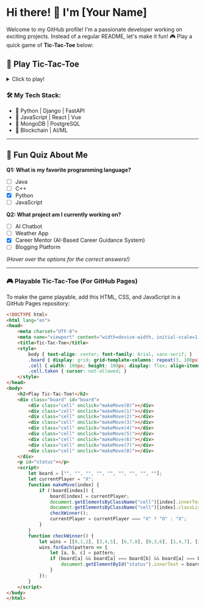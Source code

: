 # Hi there! 👋 I'm [Your Name]

Welcome to my GitHub profile! I'm a passionate developer working on exciting projects. Instead of a regular README, let's make it fun! 🎮 Play a quick game of **Tic-Tac-Toe** below:

## 🎲 Play Tic-Tac-Toe

<details>
<summary>Click to play!</summary>

⚡ **Game Rules:**
- You play as "X", the computer plays as "O".
- Click on a cell to make your move.
- First to get three in a row wins!

</details>

### 🛠 My Tech Stack:
- 🔹 Python | Django | FastAPI
- 🔹 JavaScript | React | Vue
- 🔹 MongoDB | PostgreSQL
- 🔹 Blockchain | AI/ML

---

## 🎯 Fun Quiz About Me
**Q1: What is my favorite programming language?**
- [ ] Java
- [ ] C++
- [x] Python
- [ ] JavaScript

**Q2: What project am I currently working on?**
- [ ] AI Chatbot
- [ ] Weather App
- [x] Career Mentor (AI-Based Career Guidance System)
- [ ] Blogging Platform

_(Hover over the options for the correct answers!)_

---

### 🎮 Playable Tic-Tac-Toe (For GitHub Pages)

To make the game playable, add this HTML, CSS, and JavaScript in a GitHub Pages repository:

```html
<!DOCTYPE html>
<html lang="en">
<head>
    <meta charset="UTF-8">
    <meta name="viewport" content="width=device-width, initial-scale=1.0">
    <title>Tic-Tac-Toe</title>
    <style>
        body { text-align: center; font-family: Arial, sans-serif; }
        .board { display: grid; grid-template-columns: repeat(3, 100px); gap: 5px; justify-content: center; margin-top: 20px; }
        .cell { width: 100px; height: 100px; display: flex; align-items: center; justify-content: center; font-size: 24px; background-color: #eee; cursor: pointer; }
        .cell.taken { cursor: not-allowed; }
    </style>
</head>
<body>
    <h2>Play Tic-Tac-Toe!</h2>
    <div class="board" id="board">
        <div class="cell" onclick="makeMove(0)"></div>
        <div class="cell" onclick="makeMove(1)"></div>
        <div class="cell" onclick="makeMove(2)"></div>
        <div class="cell" onclick="makeMove(3)"></div>
        <div class="cell" onclick="makeMove(4)"></div>
        <div class="cell" onclick="makeMove(5)"></div>
        <div class="cell" onclick="makeMove(6)"></div>
        <div class="cell" onclick="makeMove(7)"></div>
        <div class="cell" onclick="makeMove(8)"></div>
    </div>
    <p id="status"></p>
    <script>
        let board = ["", "", "", "", "", "", "", "", ""];
        let currentPlayer = "X";
        function makeMove(index) {
            if (!board[index]) {
                board[index] = currentPlayer;
                document.getElementsByClassName("cell")[index].innerText = currentPlayer;
                document.getElementsByClassName("cell")[index].classList.add("taken");
                checkWinner();
                currentPlayer = currentPlayer === "X" ? "O" : "X";
            }
        }
        function checkWinner() {
            let wins = [[0,1,2], [3,4,5], [6,7,8], [0,3,6], [1,4,7], [2,5,8], [0,4,8], [2,4,6]];
            wins.forEach(pattern => {
                let [a, b, c] = pattern;
                if (board[a] && board[a] === board[b] && board[a] === board[c]) {
                    document.getElementById("status").innerText = board[a] + " Wins!";
                }
            });
        }
    </script>
</body>
</html>
